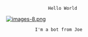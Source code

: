             

                    Hello World

[![images-8.png](https://i.postimg.cc/kgCtyF8y/images-8.png)](https://postimg.cc/0btQkSV6)


               I'm a bot from Joe 
